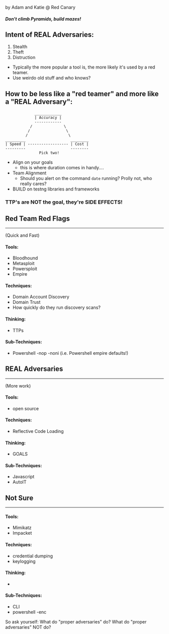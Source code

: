 by Adam and Katie @ Red Canary

#### *Don't climb Pyramids, build mazes!*

## Intent of REAL Adversaries:
1. Stealth
2. Theft
3. Distruction

- Typically the more popular a tool is, the more likely it's used by a red teamer.
- Use weirdo old stuff and who knows?

## How to be less like a "red teamer" and more like a "REAL Adversary":
			     ____________
			     | Accuracy |
			     ------------
               /              \
              /                \
             /                  \
	_________                    ________                
    | Speed | ------------------ | Cost |
    ---------                    --------
	               Pick two!    
- Align on your goals
	- this is where duration comes in handy.... 
- Team Alignment
	- Should you alert on the command `date` running? Prolly not, who really cares?
- BUILD on testng libraries and frameworks


### TTP's are NOT the goal, they're SIDE EFFECTS!

## Red Team Red Flags
---
(Quick and Fast)
#### Tools:
- Bloodhound
- Metasploit
- Powersploit
- Empire
#### Techniques:
- Domain Account Discovery
- Domain Trust
- How quickly do they run discovery scans?
#### Thinking:
- TTPs
#### Sub-Techniques:
- Powershell -nop -noni (i.e. Powershell empire defaults!)

## REAL Adversaries
---
(More work)
#### Tools:
- open source
#### Techniques:
- Reflective Code Loading
#### Thinking:
- GOALS
#### Sub-Techniques:
- Javascript
- AutoIT

## Not Sure
---
#### Tools:
- Mimikatz
- Impacket
#### Techniques:
- credential dumping
- keylogging
#### Thinking:
- 
#### Sub-Techniques:
- CLI
- powershell -enc


So ask yourself:
What do "proper adversaries" do?
What do "proper adversaries" NOT do?

